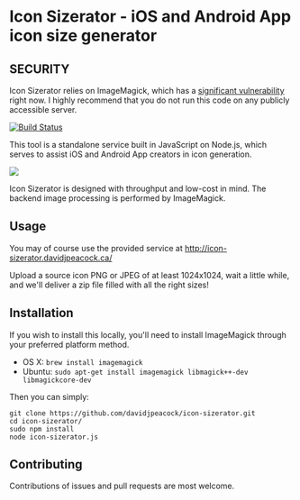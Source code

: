 # Icon Sizerator - iOS and Android App icon size generator

## SECURITY

Icon Sizerator relies on ImageMagick, which has a [significant vulnerability](https://imagetragick.com/) right now.  I highly recommend that you do not run this code on any publicly accessible server.

[![Build Status](https://travis-ci.org/davidjpeacock/icon-sizerator.svg?branch=master)](https://travis-ci.org/davidjpeacock/icon-sizerator)

This tool is a standalone service built in JavaScript on Node.js, which serves to assist iOS and Android App creators in icon generation.

![](https://github.com/davidjpeacock/icon-sizerator/blob/master/icon-sizerator-ss.png)

Icon Sizerator is designed with throughput and low-cost in mind.  The backend image processing is performed by ImageMagick.

## Usage

You may of course use the provided service at http://icon-sizerator.davidjpeacock.ca/

Upload a source icon PNG or JPEG of at least 1024x1024, wait a little while, and we'll deliver a zip file filled with all the right sizes!

## Installation

If you wish to install this locally, you'll need to install ImageMagick through your preferred platform method.

* OS X: `brew install imagemagick`
* Ubuntu: `sudo apt-get install imagemagick libmagick++-dev libmagickcore-dev`

Then you can simply:

```
git clone https://github.com/davidjpeacock/icon-sizerator.git
cd icon-sizerator/
sudo npm install
node icon-sizerator.js
```

## Contributing

Contributions of issues and pull requests are most welcome.
